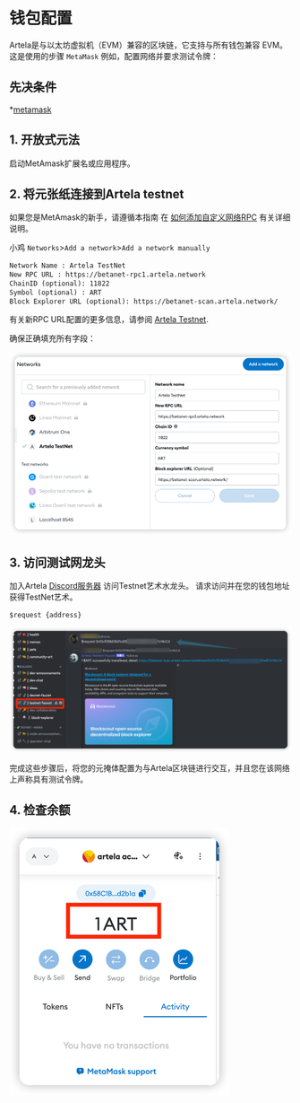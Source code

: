 # 钱包配置

Artela是与以太坊虚拟机（EVM）兼容的区块链，它支持与所有钱包兼容
EVM。 这是使用的步骤 `MetaMask` 例如，配置网络并要求测试令牌：

## 先决条件

*[metamask](https://metamask.io/) 

## 1. 开放式元法

启动MetAmask扩展名或应用程序。

## 2. 将元张纸连接到Artela testnet

如果您是MetAmask的新手，请遵循本指南
在 [如何添加自定义网络RPC](https://support.metamask.io/hc/en-us/articles/360043227612-How-to-add-a-custom-network-RPC) 
有关详细说明。

小鸡 `Networks`>`Add a network`>`Add a network manually` 

```
Network Name : Artela TestNet
New RPC URL : https://betanet-rpc1.artela.network
ChainID (optional): 11822
Symbol (optional) : ART
Block Explorer URL (optional): https://betanet-scan.artela.network/
```

有关新RPC URL配置的更多信息，请参阅 [Artela Testnet](/develop/node/access-testnet).

确保正确填充所有字段：

 ![img_1.png](img_11.png) 

## 3. 访问测试网龙头

加入Artela [Discord服务器](https://discord.com/invite/artela) 访问Testnet艺术水龙头。
请求访问并在您的钱包地址获得TestNet艺术。

```shell
$request {address}
```

 ![img_4.png](img_4.png) 

完成这些步骤后，将您的元掩体配置为与Artela区块链进行交互，并且您在该网络上声称具有测试令牌。

## 4. 检查余额

 ![img_1.png](img_1.png) 